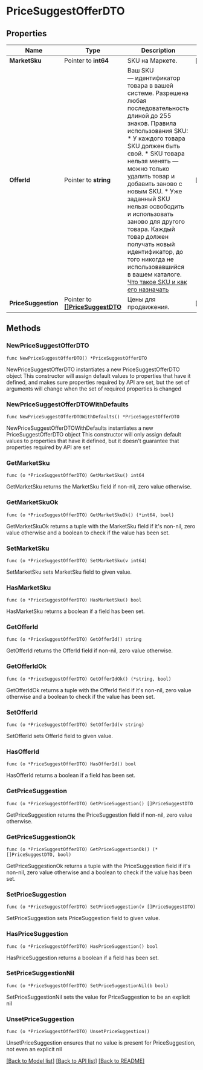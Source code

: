 # PriceSuggestOfferDTO

## Properties

Name | Type | Description | Notes
------------ | ------------- | ------------- | -------------
**MarketSku** | Pointer to **int64** | SKU на Маркете. | [optional] 
**OfferId** | Pointer to **string** | Ваш SKU — идентификатор товара в вашей системе.  Разрешена любая последовательность длиной до 255 знаков.  Правила использования SKU:  * У каждого товара SKU должен быть свой.  * SKU товара нельзя менять — можно только удалить товар и добавить заново с новым SKU.  * Уже заданный SKU нельзя освободить и использовать заново для другого товара. Каждый товар должен получать новый идентификатор, до того никогда не использовавшийся в вашем каталоге.  [Что такое SKU и как его назначать](https://yandex.ru/support/marketplace/assortment/add/index.html#fields)  | [optional] 
**PriceSuggestion** | Pointer to [**[]PriceSuggestDTO**](PriceSuggestDTO.md) | Цены для продвижения.  | [optional] 

## Methods

### NewPriceSuggestOfferDTO

`func NewPriceSuggestOfferDTO() *PriceSuggestOfferDTO`

NewPriceSuggestOfferDTO instantiates a new PriceSuggestOfferDTO object
This constructor will assign default values to properties that have it defined,
and makes sure properties required by API are set, but the set of arguments
will change when the set of required properties is changed

### NewPriceSuggestOfferDTOWithDefaults

`func NewPriceSuggestOfferDTOWithDefaults() *PriceSuggestOfferDTO`

NewPriceSuggestOfferDTOWithDefaults instantiates a new PriceSuggestOfferDTO object
This constructor will only assign default values to properties that have it defined,
but it doesn't guarantee that properties required by API are set

### GetMarketSku

`func (o *PriceSuggestOfferDTO) GetMarketSku() int64`

GetMarketSku returns the MarketSku field if non-nil, zero value otherwise.

### GetMarketSkuOk

`func (o *PriceSuggestOfferDTO) GetMarketSkuOk() (*int64, bool)`

GetMarketSkuOk returns a tuple with the MarketSku field if it's non-nil, zero value otherwise
and a boolean to check if the value has been set.

### SetMarketSku

`func (o *PriceSuggestOfferDTO) SetMarketSku(v int64)`

SetMarketSku sets MarketSku field to given value.

### HasMarketSku

`func (o *PriceSuggestOfferDTO) HasMarketSku() bool`

HasMarketSku returns a boolean if a field has been set.

### GetOfferId

`func (o *PriceSuggestOfferDTO) GetOfferId() string`

GetOfferId returns the OfferId field if non-nil, zero value otherwise.

### GetOfferIdOk

`func (o *PriceSuggestOfferDTO) GetOfferIdOk() (*string, bool)`

GetOfferIdOk returns a tuple with the OfferId field if it's non-nil, zero value otherwise
and a boolean to check if the value has been set.

### SetOfferId

`func (o *PriceSuggestOfferDTO) SetOfferId(v string)`

SetOfferId sets OfferId field to given value.

### HasOfferId

`func (o *PriceSuggestOfferDTO) HasOfferId() bool`

HasOfferId returns a boolean if a field has been set.

### GetPriceSuggestion

`func (o *PriceSuggestOfferDTO) GetPriceSuggestion() []PriceSuggestDTO`

GetPriceSuggestion returns the PriceSuggestion field if non-nil, zero value otherwise.

### GetPriceSuggestionOk

`func (o *PriceSuggestOfferDTO) GetPriceSuggestionOk() (*[]PriceSuggestDTO, bool)`

GetPriceSuggestionOk returns a tuple with the PriceSuggestion field if it's non-nil, zero value otherwise
and a boolean to check if the value has been set.

### SetPriceSuggestion

`func (o *PriceSuggestOfferDTO) SetPriceSuggestion(v []PriceSuggestDTO)`

SetPriceSuggestion sets PriceSuggestion field to given value.

### HasPriceSuggestion

`func (o *PriceSuggestOfferDTO) HasPriceSuggestion() bool`

HasPriceSuggestion returns a boolean if a field has been set.

### SetPriceSuggestionNil

`func (o *PriceSuggestOfferDTO) SetPriceSuggestionNil(b bool)`

 SetPriceSuggestionNil sets the value for PriceSuggestion to be an explicit nil

### UnsetPriceSuggestion
`func (o *PriceSuggestOfferDTO) UnsetPriceSuggestion()`

UnsetPriceSuggestion ensures that no value is present for PriceSuggestion, not even an explicit nil

[[Back to Model list]](../README.md#documentation-for-models) [[Back to API list]](../README.md#documentation-for-api-endpoints) [[Back to README]](../README.md)


